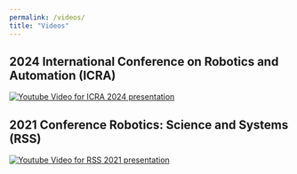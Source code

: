 ```yaml
---
permalink: /videos/
title: "Videos"
---
```


## 2024 International Conference on Robotics and Automation (ICRA)
[![Youtube Video for ICRA 2024 presentation](https://img.youtube.com/vi/A_-nHCK9oBs/0.jpg)](https://www.youtube.com/watch?v=A_-nHCK9oBs)

## 2021 Conference Robotics: Science and Systems (RSS)
[![Youtube Video for RSS 2021 presentation](https://img.youtube.com/vi/F89V3tdVwSY/0.jpg)](https://www.youtube.com/watch?v=F89V3tdVwSY)

